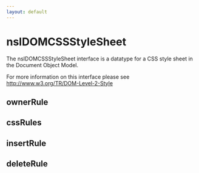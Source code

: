 ```yaml
---
layout: default
---
```


# nsIDOMCSSStyleSheet #

The nsIDOMCSSStyleSheet interface is a datatype for a CSS style
sheet in the Document Object Model.

For more information on this interface please see
http://www.w3.org/TR/DOM-Level-2-Style


## ownerRule ##

## cssRules ##

## insertRule ##

## deleteRule ##
